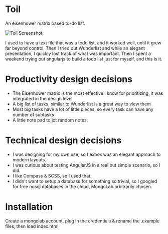 # Toil
An eisenhower matrix based to-do list.

![Toil Screenshot](https://raw.github.com/anthonyryan1/toil/master/img/screenshot.jpg)

I used to have a text file that was a todo list, and it worked well, until it grew far beyond control.
Then I tried out Wunderlist and while an elegant presentation, I quickly lost track of what was important.
Then I spent a weekend trying out angularjs to build a todo list just for myself, and this is it.

# Productivity design decisions

* The Eisenhower matrix is the most effective I know for prioritizing, it was integrated in the design level
* A big list of tasks, similar to Wunderlist is a great way to view them
* Most big tasks have a lot of little pieces, so every task can have any number of subtasks
* A little note pad to jot random notes.

# Technical design decisions

* I was designing for my own use, so flexbox was an elegant approach to modern layouts.
* I was curious about testing AngularJS in a real but simple scenario, so I did.
* I like Compass & SCSS, so I used that.
* I didn't want to setup a database for something so trivial, so I googled for free nosql databases in the cloud, MongoLab arbitrarily chosen.


# Installation

Create a mongolab account, plug in the credentials & rename the .example files, then load index.html.
